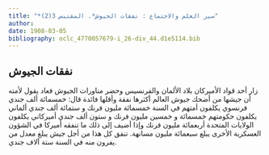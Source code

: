 ```yaml
---
title: "*سير العلم والاجتماع : نفقات الجيوش*. المقتبس 3(2)"
author: 
date: 1908-03-05
bibliography: oclc_4770057679-i_26-div_44.d1e5114.bib
---
```




##  نفقات الجيوش 


 زار  أحد  قواد الأميركان بلاد الألمان والفرنسيس وحضر مناورات الجيوش فعاد يقول لأمته أن جيشها من أضحك جيوش العالم أكثرها نفقة وأقلها فائدة قال:  خمسمائة  ألف  جندي فرنسوي يكلفون أمتهم في السنة  خمسمائة  مليون فرنك و  ستمائة  ألف  جندي ألماني يكلفون حكومتهم  خمسمائة  و  خمسين  مليون فرنك و  ستون  ألف  جندي أميركاني يكلفون الولايات المتحدة  أربعمائة  مليون فرنك وإذا أضيف إلى ذلك ما تنفقه أميركا في الشؤون العسكرية الأخرى يبلغ  سبعمائة  مليون مسانهة. تنفق كل هذا من أجل جيش يبلغ معدل من يفرون منه في السنة  ستة آلاف  جندي. 

